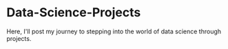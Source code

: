# Data-Science-Projects
Here, I'll post my journey to stepping into the world of data science through projects.
